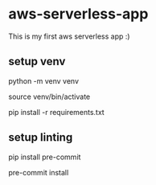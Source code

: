 # aws-serverless-app
This is my first aws serverless app :)

## setup venv
python -m venv venv

source venv/bin/activate

pip install -r requirements.txt

## setup linting
pip install pre-commit

pre-commit install
